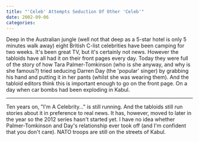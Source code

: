 ```yaml
---
title: "'Celeb' Attempts Seduction Of Other 'Celeb'"
date: 2002-09-06
categories:
---
```


Deep in the Australian jungle (well not that deep as a 5-star hotel is only 5
minutes walk away) eight British C-list celebrities have been camping for two
weeks. It's been great TV, but it's certainly not news. However the tabloids
have all had it on their front pages every day. Today they were full of the
story of how Tara Palmer-Tomkinson (who is she anyway, and why is she famous?)
tried seducing Darren Day (the 'popular' singer) by grabbing his hand and
putting it in her pants (whilst she was wearing them). And the tabloid editors
think this is important enough to go on the front page. On a day when car
bombs had been exploding in Kabul.

***

Ten years on, "I'm A Celebrity…" is still running. And the tabloids still run
stories about it in preference to real news. It has, however, moved to later
in the year so the 2012 series hasn't started yet. I have no idea whether
Palmer-Tomkinson and Day's relationship ever took off (and I'm confident that
you don't care). NATO troops are still on the streets of Kabul.
